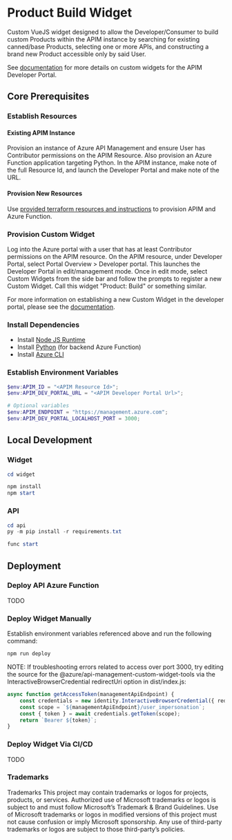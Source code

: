 <!-- ABOUT THE PROJECT -->
# Product Build Widget
Custom VueJS widget designed to allow the Developer/Consumer to build custom Products within the APIM instance by searching for existing canned/base Products, selecting one or more APIs, and constructing a brand new Product accessible only by said User.

See [documentation](https://learn.microsoft.com/en-us/azure/api-management/developer-portal-extend-custom-functionality#create-and-upload-custom-widget) for more details on custom widgets for the APIM Developer Portal.

## Core Prerequisites

### Establish Resources

#### Existing APIM Instance
Provision an instance of Azure API Management and ensure User has Contributor permissions on the APIM Resource. Also provision an Azure Function application targeting Python. In the APIM instance, make note of the full Resource Id, and launch the Developer Portal and make note of the URL.

#### Provision New Resources
Use [provided terraform resources and instructions](./infrastructure/terraform/ReadMe.md) to provision APIM and Azure Function.

### Provision Custom Widget

Log into the Azure portal with a user that has at least Contributor permissions on the APIM resource. On the APIM resource, under Developer Portal, select Portal Overview > Developer portal. This launches the Developer Portal in edit/management mode. Once in edit mode, select Custom Widgets from the side bar and follow the prompts to register a new Custom Widget. Call this widget "Product: Build" or something similar. 

For more information on establishing a new Custom Widget in the developer portal, please see the [documentation](https://learn.microsoft.com/en-us/azure/api-management/developer-portal-extend-custom-functionality#create-widget).

### Install Dependencies

* Install [Node JS Runtime](https://nodejs.org/en/)
* Install [Python](https://www.python.org/downloads/) (for backend Azure Function)
* Install [Azure CLI](https://learn.microsoft.com/en-us/cli/azure/install-azure-cli)

### Establish Environment Variables

```powershell
$env:APIM_ID = "<APIM Resource Id>";
$env:APIM_DEV_PORTAL_URL = "<APIM Developer Portal Url>";

# Optional variables
$env:APIM_ENDPOINT = "https://management.azure.com";
$env:APIM_DEV_PORTAL_LOCALHOST_PORT = 3000;
```

## Local Development

### Widget

```powershell
cd widget

npm install
npm start
```

### API

```powershell
cd api
py -m pip install -r requirements.txt

func start
```


## Deployment

### Deploy API Azure Function

TODO

### Deploy Widget Manually
Establish environment variables referenced above and run the following command:

```powershell
npm run deploy
```

NOTE: If troubleshooting errors related to access over port 3000, try editing the source for the @azure/api-management-custom-widget-tools via the InteractiveBrowserCredential redirectUri option in dist/index.js:

```typescript
async function getAccessToken(managementApiEndpoint) {
    const credentials = new identity.InteractiveBrowserCredential({ redirectUri: "http://localhost:3000" });
    const scope = `${managementApiEndpoint}/user_impersonation`;
    const { token } = await credentials.getToken(scope);
    return `Bearer ${token}`;
}
```
### Deploy Widget Via CI/CD

TODO

### Trademarks

Trademarks This project may contain trademarks or logos for projects, products, or services. Authorized use of Microsoft trademarks or logos is subject to and must follow Microsoft’s Trademark & Brand Guidelines. Use of Microsoft trademarks or logos in modified versions of this project must not cause confusion or imply Microsoft sponsorship. Any use of third-party trademarks or logos are subject to those third-party’s policies.
